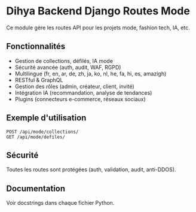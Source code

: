 # Dihya Backend Django Routes Mode

Ce module gère les routes API pour les projets mode, fashion tech, IA, etc.

## Fonctionnalités
- Gestion de collections, défilés, IA mode
- Sécurité avancée (auth, audit, WAF, RGPD)
- Multilingue (fr, en, ar, de, zh, ja, ko, nl, he, fa, hi, es, amazigh)
- RESTful & GraphQL
- Gestion des rôles (admin, créateur, client, invité)
- Intégration IA (recommandation, analyse de tendances)
- Plugins (connecteurs e-commerce, réseaux sociaux)

## Exemple d'utilisation
```http
POST /api/mode/collections/
GET /api/mode/defiles/
```

## Sécurité
Toutes les routes sont protégées (auth, validation, audit, anti-DDOS).

## Documentation
Voir docstrings dans chaque fichier Python.
